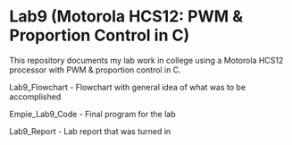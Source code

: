 # Lab9 (Motorola HCS12: PWM & Proportion Control in C)

This repository documents my lab work in college using a Motorola HCS12 processor with PWM & proportion control in C.

Lab9_Flowchart - Flowchart with general idea of what was to be accomplished

Empie_Lab9_Code - Final program for the lab

Lab9_Report - Lab report that was turned in
